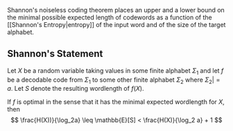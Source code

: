 Shannon's noiseless coding theorem places an upper and a lower bound on the minimal possible expected length of codewords as a function of the [[Shannon's Entropy|entropy]] of the input word and of the size of the target alphabet.

## Shannon's Statement
Let $X$ be a random variable taking values in some finite alphabet $\Sigma_1$ and let $f$ be a decodable code from $\Sigma_1$ to some other finite alphabet $\Sigma_2$ where $\Sigma_2| = a$. Let $S$ denote the resulting wordlength of $f(X)$.

If $f$ is optimal in the sense that it has the minimal expected wordlength for $X$, then
$$
\frac{H(X))}{\log_2a} \leq \mathbb{E}[S] < \frac{H(X)}{\log_2 a} + 1
$$

